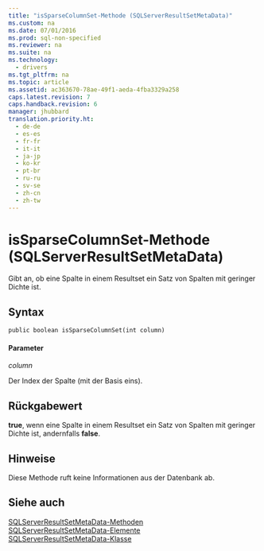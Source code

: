 ```yaml
---
title: "isSparseColumnSet-Methode (SQLServerResultSetMetaData)"
ms.custom: na
ms.date: 07/01/2016
ms.prod: sql-non-specified
ms.reviewer: na
ms.suite: na
ms.technology: 
  - drivers
ms.tgt_pltfrm: na
ms.topic: article
ms.assetid: ac363670-78ae-49f1-aeda-4fba3329a258
caps.latest.revision: 7
caps.handback.revision: 6
manager: jhubbard
translation.priority.ht: 
  - de-de
  - es-es
  - fr-fr
  - it-it
  - ja-jp
  - ko-kr
  - pt-br
  - ru-ru
  - sv-se
  - zh-cn
  - zh-tw
---
```

# isSparseColumnSet-Methode (SQLServerResultSetMetaData)
  Gibt an, ob eine Spalte in einem Resultset ein Satz von Spalten mit geringer Dichte ist.  
  
## Syntax  
  
```scr  
public boolean isSparseColumnSet(int column)  
```  
  
#### Parameter  
 *column*  
  
 Der Index der Spalte \(mit der Basis eins\).  
  
## Rückgabewert  
 **true**, wenn eine Spalte in einem Resultset ein Satz von Spalten mit geringer Dichte ist, andernfalls **false**.  
  
## Hinweise  
 Diese Methode ruft keine Informationen aus der Datenbank ab.  
  
## Siehe auch  
 [SQLServerResultSetMetaData-Methoden](../content/SQLServerResultSetMetaData-Methods.md)   
 [SQLServerResultSetMetaData-Elemente](../content/SQLServerResultSetMetaData-Members.md)   
 [SQLServerResultSetMetaData-Klasse](../content/SQLServerResultSetMetaData-Class.md)  
  
  